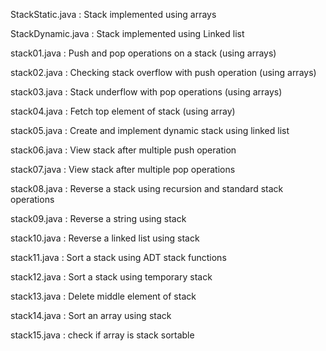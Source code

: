 StackStatic.java : Stack implemented using arrays

StackDynamic.java : Stack implemented using Linked list

stack01.java : Push and pop operations on a stack (using arrays)

stack02.java : Checking stack overflow with push operation (using arrays)

stack03.java : Stack underflow with pop operations (using arrays)

stack04.java : Fetch top element of stack (using array)

stack05.java : Create and implement dynamic stack using linked list

stack06.java : View stack after multiple push operation

stack07.java : View stack after multiple pop operations

stack08.java : Reverse a stack using recursion and standard stack operations

stack09.java : Reverse a string using stack

stack10.java : Reverse a linked list using stack

stack11.java : Sort a stack using ADT stack functions

stack12.java : Sort a stack using temporary stack

stack13.java : Delete middle element of stack 

stack14.java : Sort an array using stack

stack15.java : check if array is stack sortable
